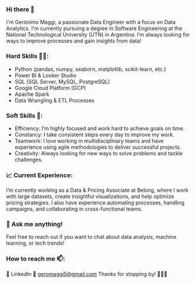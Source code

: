 ### Hi there 👋
I'm Gerónimo Maggi, a passionate Data Engineer with a focus on Data Analytics. I'm currently pursuing a degree in Software Engineering at the National Technological University (UTN) in Argentina. I’m always looking for ways to improve processes and gain insights from data!

### Hard Skills 🧑‍💻:
* Python (pandas, numpy, seaborn, matplotlib, scikit-learn, etc.)
* Power BI & Looker Studio
* SQL (SQL Server, MySQL, PostgreSQL)
* Google Cloud Platform (GCP)
* Apache Spark
* Data Wrangling & ETL Processes

### Soft Skills 💪:
* Efficiency: I’m highly focused and work hard to achieve goals on time.
* Constancy: I take consistent steps every day to improve my work.
* Teamwork: I love working in multidisciplinary teams and have experience using agile methodologies to deliver successful projects.
* Creativity: Always looking for new ways to solve problems and tackle challenges.

### 📈 Current Experience:
I’m currently working as a Data & Pricing Associate at Belong, where I work with large datasets, create insightful visualizations, and help optimize pricing strategies. I also have experience automating processes, handling campaigns, and collaborating in cross-functional teams.

### 💬 Ask me anything!
Feel free to reach out if you want to chat about data analysis, machine learning, or tech trends!

### How to reach me 📫:
🔗 LinkedIn
📧 geromaggi5@gmail.com
Thanks for stopping by! 👨‍💻🚀

<!--
**Geromaggi/Geromaggi** is a ✨ _special_ ✨ repository because its `README.md` (this file) appears on your GitHub profile.

Here are some ideas to get you started:

- 🔭 I’m currently working on ...
- 🌱 I’m currently learning ...
- 👯 I’m looking to collaborate on ...
- 🤔 I’m looking for help with ...
- 💬 Ask me about ...
- 📫 How to reach me: ...
- 😄 Pronouns: ...
Fun fact: ...
-->
